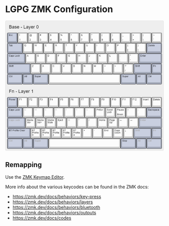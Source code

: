 # LGPG ZMK Configuration

![](images/default-layout.png)

## Remapping

Use the [ZMK Keymap Editor](https://nickcoutsos.github.io/keymap-editor/).

More info about the various keycodes can be found in the ZMK docs:

- https://zmk.dev/docs/behaviors/key-press
- https://zmk.dev/docs/behaviors/layers
- https://zmk.dev/docs/behaviors/bluetooth
- https://zmk.dev/docs/behaviors/outputs
- https://zmk.dev/docs/codes
